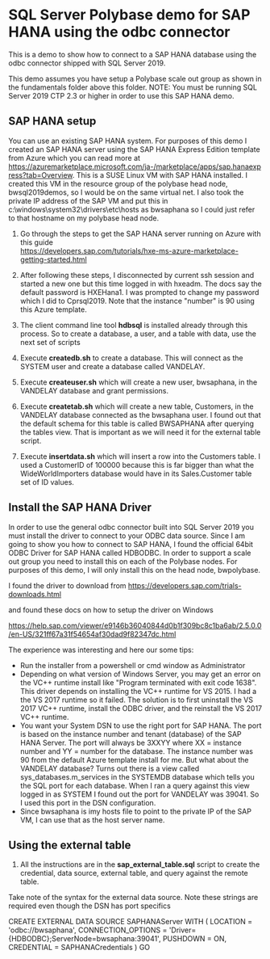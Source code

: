 # SQL Server Polybase demo for SAP HANA using the odbc connector

This is a demo to show how to connect to a SAP HANA database using the odbc connector shipped with SQL Server 2019.

This demo assumes you have setup a Polybase scale out group as shown in the fundamentals folder above this folder. NOTE: You must be running SQL Server 2019 CTP 2.3 or higher in order to use this SAP HANA demo.

## SAP HANA setup

You can use an existing SAP HANA system. For purposes of this demo I created an SAP HANA server using the SAP HANA Express Edition template from Azure which you can read more at https://azuremarketplace.microsoft.com/ja-/marketplace/apps/sap.hanaexpress?tab=Overview. This is a SUSE Linux VM with SAP HANA installed. I created this VM in the resource group of the polybase head node, bwsql2019demos, so I would be on the same virtual net. I also took the private IP address of the SAP VM and put this in c:\windows\system32\drivers\etc\hosts as bwsaphana so I could just refer to that hostname on my polybase head node.

1. Go through the steps to get the SAP HANA server running on Azure with this guide  
https://developers.sap.com/tutorials/hxe-ms-azure-marketplace-getting-started.html 

2. After following these steps, I disconnected by current ssh session and started a new one but this time logged in with hxeadm. The docs say the default password is HXEHana1. I was prompted to change my password which I did to Cprsql2019. Note that the instance "number" is 90 using this Azure template.

3. The client command line tool **hdbsql** is installed already through this process. So to create a database, a user, and a table with data, use the next set of scripts

4. Execute **createdb.sh** to create a database. This will connect as the SYSTEM user and create a database called VANDELAY.

5. Execute **createuser.sh** which will create a new user, bwsaphana, in the VANDELAY database and grant permissions.

6. Execute **createtab.sh** which will create a new table, Customers, in the VANDELAY database connected as the bwsaphana user. I found out that the default schema for this table is called BWSAPHANA after querying the tables view. That is important as we will need it for the external table script.

7. Execute **insertdata.sh** which will insert a row into the Customers table. I used a CustomerID of 100000 because this is far bigger than what the WideWorldImporters database would have in its Sales.Customer table set of ID values.

## Install the SAP HANA Driver

In order to use the general odbc connector built into SQL Server 2019 you must install the driver to connect to your ODBC data source. Since I am going to show you how to connect to SAP HANA, I found the official 64bit ODBC Driver for SAP HANA called HDBODBC. In order to support a scale out group you need to install this on each of the Polybase nodes. For purposes of this demo, I will only install this on the head node, bwpolybase.

I found the driver to download from https://developers.sap.com/trials-downloads.html

and found these docs on how to setup the driver on Windows

https://help.sap.com/viewer/e9146b36040844d0b1f309bc8c1ba6ab/2.5.0.0/en-US/321ff67a31f54654af30dad9f82347dc.html

The experience was interesting and here our some tips:

- Run the installer from a powershell or cmd window as Administrator
- Depending on what version of Windows Server, you may get an error on the VC++ runtime install like "Program terminated with exit code 1638". This driver depends on installing the VC++ runtime for VS 2015. I had a the VS 2017 runtime so it failed. The solution is to first uninstall the VS 2017 VC++ runtime, install the ODBC driver, and the reinstall the VS 2017 VC++ runtime.
- You want your System DSN to use the right port for SAP HANA. The port is based on the instance number and tenant (database) of the SAP HANA Server. The port will always be 3XXYY where XX = instance number and YY = number for the database. The instance number was 90 from the default Azure template install for me. But what about the VANDELAY database? Turns out there is a view called sys_databases.m_services in the SYSTEMDB database which tells you the SQL port for each database. When I ran a query against this view logged in as SYSTEM I found out the port for VANDELAY was 39041. So I used this port in the DSN configuration. 
- Since bwsaphana is imy hosts file to point to the private IP of the SAP VM, I can use that as the host server name.

## Using the external table

1. All the instructions are in the **sap_external_table.sql** script to create the credential, data source, external table, and query against the remote table.

Take note of the syntax for the external data source. Note these strings are required even though the DSN has port specifics

CREATE EXTERNAL DATA SOURCE SAPHANAServer
WITH ( 
LOCATION = 'odbc://bwsaphana',
CONNECTION_OPTIONS = 'Driver={HDBODBC};ServerNode=bwsaphana:39041',
PUSHDOWN = ON,
CREDENTIAL = SAPHANACredentials
)
GO

